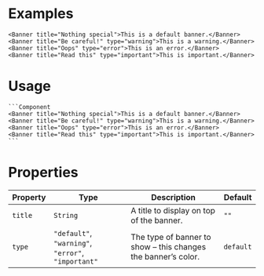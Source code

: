 # Examples

```Component
<Banner title="Nothing special">This is a default banner.</Banner>
<Banner title="Be careful!" type="warning">This is a warning.</Banner>
<Banner title="Oops" type="error">This is an error.</Banner>
<Banner title="Read this" type="important">This is important.</Banner>
```

# Usage

~~~
```Component
<Banner title="Nothing special">This is a default banner.</Banner>
<Banner title="Be careful!" type="warning">This is a warning.</Banner>
<Banner title="Oops" type="error">This is an error.</Banner>
<Banner title="Read this" type="important">This is important.</Banner>
```
~~~

# Properties

Property | Type | Description | Default
---|---|---|---
`title` | `String` | A title to display on top of the banner. | `""`
`type` | `"default"`, `"warning"`, `"error"`, `"important"` | The type of banner to show – this changes the banner’s color. | `default`